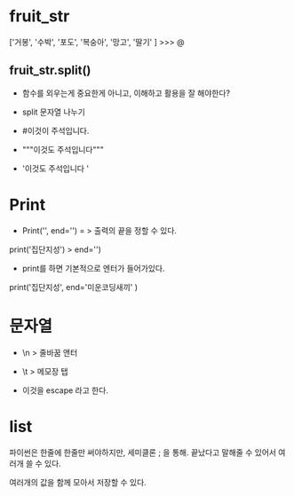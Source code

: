 
# fruit_str

['거봉', '수박', '포도', '복숭아', '망고', '딸기' ] >>> @


## fruit_str.split()


* 함수를 외우는게 중요한게 아니고, 이해하고 활용을 잘 해야한다?


* split 문자열 나누기


* #이것이 주석입니다.
* """이것도 주석입니다"""
* '이것도 주석입니다 '

# Print

* Print('', end='')
 = > 출력의 끝을 정할 수 있다.


 print('집단지성') > end='')

 * print를 하면 기본적으로 엔터가 들어가있다.

 print('집단지성', end='미운코딩새끼' )


 # 문자열 
 * \n > 줄바꿈 앤터
 * \t > 메모장 탭 

  * 이것을 escape 라고 한다.

# list
파이썬은 한줄에 한줄만 써야하지만,
세미클론 ; 을 통해. 끝났다고 말해줄 수 있어서 여러개 쓸 수 있다.

여러개의 값을 함께 모아서 저장할 수 있다.

